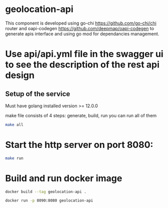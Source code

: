 # geolocation-api
This component is developed using go-chi https://github.com/go-chi/chi router and oapi-codegen https://github.com/deepmap/oapi-codegen to generate apis interface and using go mod for dependancies management.

# Use api/api.yml file in the swagger ui to see the description of the rest api design



## Setup of the service

Must have golang installed version >= 12.0.0

make file consists of 4 steps: generate, build, run
you can run all of them 

```bash
make all
```

# Start the http server on port 8080:

```bash
make run
```

# Build and run docker image

```bash
docker build --tag geolocation-api .
```

```bash
docker run -p 8090:8080 geolocation-api
```
